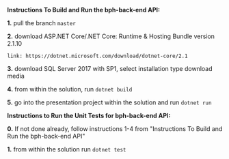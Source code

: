 **Instructions To Build and Run the bph-back-end API:** 

**1.** pull the branch `master`

**2.** download ASP.NET Core/.NET Core: Runtime & Hosting Bundle version 2.1.10

    link: https://dotnet.microsoft.com/download/dotnet-core/2.1
    
**3.** download SQL Server 2017 with SP1, select installation type download media

**4.** from within the solution, run `dotnet build`

**5.** go into the presentation project within the solution and run `dotnet run`


**Instructions to Run the Unit Tests for bph-back-end API:**

**0.** If not done already, follow instructions 1-4 from "Instructions To Build and Run the bph-back-end API"

**1.** from within the solution run `dotnet test`
